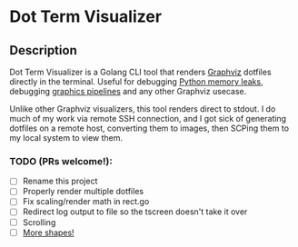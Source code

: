 
# Dot Term Visualizer

## Description
Dot Term Visualizer is a Golang CLI tool that renders [Graphviz](http://graphviz.gitlab.io/) dotfiles directly in the terminal. Useful for debugging [Python memory leaks](https://mg.pov.lt/objgraph/), debugging [graphics pipelines](https://gstreamer.freedesktop.org/documentation/tutorials/basic/debugging-tools.html#getting-pipeline-graphs) and any other Graphviz usecase.
  
  Unlike other Graphviz visualizers, this tool renders direct to stdout. I do much of my work via remote SSH connection, and I got sick of generating dotfiles on a remote host, converting them to images, then SCPing them to my local system to view them.

### TODO (PRs welcome!):
 - [ ] Rename this project
 - [ ] Properly render multiple dotfiles
 - [ ] Fix scaling/render math in rect.go
 - [ ] Redirect log output to file so the tscreen doesn't take it over
 - [ ] Scrolling
 - [ ] [More shapes!](https://graphviz.gitlab.io/_pages/doc/info/attrs.html)
